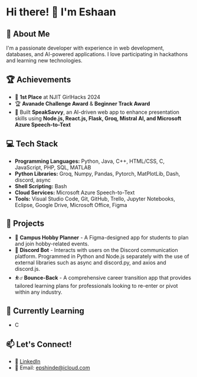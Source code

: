 # Hi there! 👋 I'm Eshaan

## 🚀 About Me
I'm a passionate developer with experience in web development, databases, and AI-powered applications. I love participating in hackathons and learning new technologies.

## 🏆 Achievements
- 🥇 **1st Place** at NJIT GirlHacks 2024
- 🏆 **Avanade Challenge Award** & **Beginner Track Award**
- 🎤 Built **SpeakSavvy**, an AI-driven web app to enhance presentation skills using **Node.js, React.js, Flask, Groq, Mistral AI, and Microsoft Azure Speech-to-Text**

## 💻 Tech Stack
- **Programming Languages:**  Python, Java, C++, HTML/CSS, C, JavaScript, PHP, SQL, MATLAB 
- **Python Libraries:** Groq, Numpy, Pandas, Pytorch, MatPlotLib, Dash, discord, async
- **Shell Scripting:** Bash
-  **Cloud Services:** Microsoft Azure Speech-to-Text
- **Tools:** Visual Studio Code, Git, GitHub, Trello, Jupyter Notebooks, Eclipse, Google Drive, Microsoft Office, Figma

## 🔨 Projects
- 🎨 **Campus Hobby Planner** - A Figma-designed app for students to plan and join hobby-related events.
- 🤖 **Discord Bot** -  Interacts with users on the Discord communication platform. Programmed in Python and Node.js separately with the use of external libraries such as async and discord.py, and axios and discord.js. 
- ⛹️‍♂️ **Bounce-Back** - A comprehensive career transition app that provides tailored learning plans for professionals looking to re-enter or pivot within any industry.

## 🌱 Currently Learning
- C

## 📫 Let's Connect!
- 💼 [LinkedIn](https://www.linkedin.com/in/epshinde/)  
- 📧 Email: [epshinde@icloud.com](mailto:epshinde@icloud.com)
